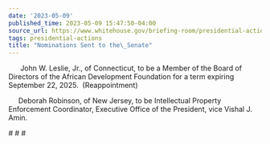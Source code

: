 ```yaml
---
date: '2023-05-09'
published_time: 2023-05-09 15:47:50-04:00
source_url: https://www.whitehouse.gov/briefing-room/presidential-actions/2023/05/09/nominations-sent-to-the-senate-106/
tags: presidential-actions
title: "Nominations Sent to the\_Senate"
---
```

 
      John W. Leslie, Jr., of Connecticut, to be a Member of the Board
of Directors of the African Development Foundation for a term expiring
September 22, 2025.  (Reappointment)

     Deborah Robinson, of New Jersey, to be Intellectual Property
Enforcement Coordinator, Executive Office of the President, vice Vishal
J. Amin.

\# \# \#
